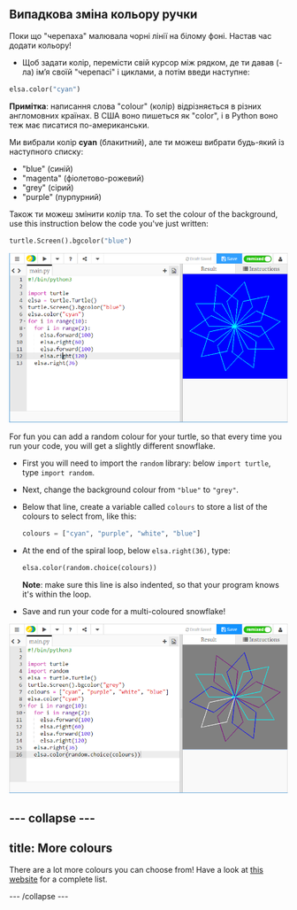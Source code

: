 ## Випадкова зміна кольору ручки

Поки що "черепаха" малювала чорні лінії на білому фоні. Настав час додати кольору!

- Щоб задати колір, перемісти свій курсор між рядком, де ти давав (-ла) ім’я своїй "черепасі" і циклами, а потім введи наступне:

```python
elsa.color("cyan")
```

**Примітка**: написання слова "colour" (колір) відрізняється в різних англомовних країнах. В США воно пишеться як "color", і в Python воно теж має писатися по-американськи.

Ми вибрали колір **cyan** (блакитний), але ти можеш вибрати будь-який із наступного списку:

- "blue" (синій)
- "magenta" (фіолетово-рожевий)
- "grey" (сірий)
- "purple" (пурпурний)

Також ти можеш змінити колір тла. To set the colour of the background, use this instruction below the code you've just written:

```python
turtle.Screen().bgcolor("blue")
```

![](images/colour.png)

For fun you can add a random colour for your turtle, so that every time you run your code, you will get a slightly different snowflake.

- First you will need to import the `random` library: below `import turtle`, type `import random`.

- Next, change the background colour from `"blue"` to `"grey"`.

- Below that line, create a variable called `colours` to store a list of the colours to select from, like this:
    
    ```python
    colours = ["cyan", "purple", "white", "blue"]
    ```

- At the end of the spiral loop, below `elsa.right(36)`, type:
    
    ```python
    elsa.color(random.choice(colours))  
    ```
    
    **Note**: make sure this line is also indented, so that your program knows it's within the loop.

- Save and run your code for a multi-coloured snowflake!

![](images/colour-list.png)

## \--- collapse \---

## title: More colours

There are a lot more colours you can choose from! Have a look at [this website](https://wiki.tcl.tk/37701) for a complete list.

\--- /collapse \---